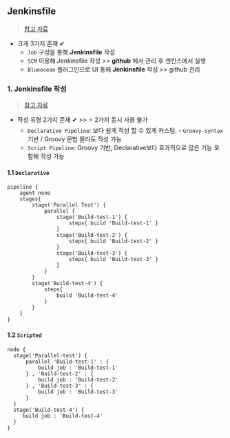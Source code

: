 ## Jenkinsfile
> [참고 자료](https://bob-full.tistory.com/10)
- 크게 3가지 존재 ✔
  - `Job` 구성을 통해 __Jenkinsfile__ 작성
  - `SCM` 이용해 Jenkinsfile 작성 >> __github__ 에서 관리 후 젠킨스에서 실행
  - `Blueocean` 플러그인으로 UI 통해 __Jenkinsfile__ 작성 >> github 관리
### 1. Jenkinsfile 작성 
> [참고 자료](https://www.jenkins.io/doc/book/pipeline/syntax/)
- 작성 유형 2가지 존재 ✔ >> ⭐ 2가지 동시 사용 불가
  - `Declarative Pipeline`: 보다 쉽게 작성 할 수 있게 커스텀. - `Groovy-syntax`기반 / Groovy 문법 몰라도 작성 가능
  - `Script Pipeline`: Groovy 기반, Declarative보다 효과적으로 많은 기능 포함해 작성 가능  

#### 1.1 `Declarative`
```
pipeline {
    agent none
    stages{
        stage('Parallel Test') {
            parallel { 
                stage('Build-test-1') {
                    steps{ build 'Build-test-1' }
                }
                stage('Build-test-2') {
                    steps{ build 'Build-test-2' }
                }
                stage('Build-test-3') {
                    steps{ build 'Build-test-3' }
                }
            }
        }
        stage('Build-test-4') {
            steps{
                build 'Build-test-4'
            }
        }
    }
}
```
#### 1.2 `Scripted`
```
node {
  stage('Parallel-test') {
      parallel 'Build-test-1' : {
          build job : 'Build-test-1'
      } , 'Build-test-2' : {
          build job : 'Build-test-2'
      } , 'Build-test-3' : {
          build job : 'Build-test-3'
      }
  }
  stage('Build-test-4') {
     build job : 'Build-test-4'
  }
}
```

